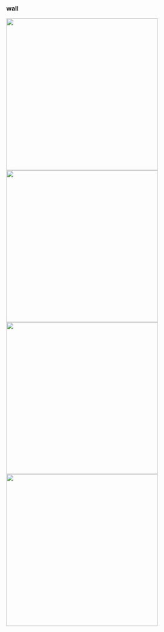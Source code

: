 ### wall
<img src="http://www.tttjh.com.cn/imgs/wall1.jpg" width="400px" />
<img src="http://www.tttjh.com.cn/imgs/wall2.jpg" width="400px" />
<img src="http://www.tttjh.com.cn/imgs/wall3.jpg" width="400px" />
<img src="http://www.tttjh.com.cn/imgs/wall4.jpg" width="400px" />
